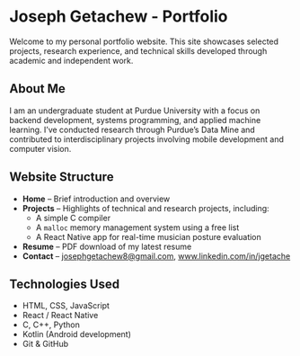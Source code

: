 # Joseph Getachew - Portfolio

Welcome to my personal portfolio website. This site showcases selected projects, research experience, and technical skills developed through academic and independent work.

## About Me

I am an undergraduate student at Purdue University with a focus on backend development, systems programming, and applied machine learning. I’ve conducted research through Purdue’s Data Mine and contributed to interdisciplinary projects involving mobile development and computer vision.

## Website Structure

- **Home** – Brief introduction and overview
- **Projects** – Highlights of technical and research projects, including:
  - A simple C compiler
  - A `malloc` memory management system using a free list
  - A React Native app for real-time musician posture evaluation
- **Resume** – PDF download of my latest resume
- **Contact** – josephgetachew8@gmail.com, www.linkedin.com/in/jgetache

## Technologies Used

- HTML, CSS, JavaScript
- React / React Native
- C, C++, Python
- Kotlin (Android development)
- Git & GitHub
